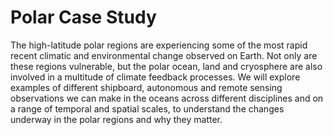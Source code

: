 # Polar Case Study

The high-latitude polar regions are experiencing some of the most rapid recent climatic and environmental change observed on Earth.
Not only are these regions vulnerable, but the polar ocean, land and cryosphere are also involved in a multitude of climate feedback processes.
We will explore examples of different shipboard, autonomous and remote sensing observations we can make in the oceans across different disciplines and on a range of temporal and spatial scales, to understand the changes underway in the polar regions and why they matter.

```{tableofcontents}
```
